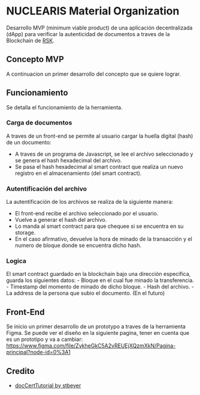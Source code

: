 # NUCLEARIS Material Organization
Desarrollo MVP (minimum viable product) de una aplicación decentralizada (dApp) para verificar la autenticidad de documentos a traves de la Blockchain de [RSK](https://github.com/rsksmart/rskj).

## Concepto MVP
A continuacion un primer desarrollo del concepto que se quiere lograr.

## Funcionamiento
Se detalla el funcionamiento de la herramienta.

### Carga de documentos
A traves de un front-end se permite al usuario cargar la huella digital (hash) de un documento:
  - A traves de un programa de Javascript, se lee el archivo seleccionado y se genera el hash hexadecimal del archivo.
  - Se pasa el hash hexadecimal al smart contract que realiza un nuevo registro en el almacenamiento (del smart contract).

### Autentificación del archivo
La autentificación de los archivos se realiza de la siguiente manera:
  - El front-end recibe el archivo seleccionado por el usuario.
  - Vuelve a generar el hash del archivo.
  - Lo manda al smart contract para que chequee si se encuentra en su storage.
  - En el caso afirmativo, devuelve la hora de minado de la transacción y el numero de bloque donde se encuentra dicho hash.

### Logica
El smart contract guardado en la blockchain bajo una dirección especifica, guarda los siguientes datos:
    - Bloque en el cual fue minado la transferencia.
    - Timestamp del momento de minado de dicho bloque.
    - Hash del archivo.
    - La address de la persona que subio el documento. (En el futuro)
  
## Front-End
Se inicio un primer desarrollo de un prototypo a traves de la herramienta Figma.
Se puede ver el diseño en la siguiente pagina, tener en cuenta que es un prototipo y va a cambiar:
https://www.figma.com/file/ZykheGkC5A2vREUEjXQzmXkN/Pagina-principal?node-id=0%3A1

## Credito
- [docCertTutorial by stbeyer](https://link.medium.com/V4nLyzqJUT)
